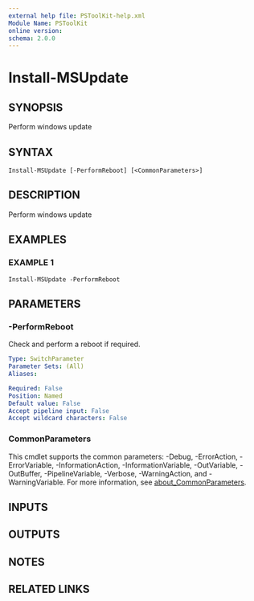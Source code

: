 ```yaml
---
external help file: PSToolKit-help.xml
Module Name: PSToolKit
online version:
schema: 2.0.0
---
```


# Install-MSUpdate

## SYNOPSIS
Perform windows update

## SYNTAX

```
Install-MSUpdate [-PerformReboot] [<CommonParameters>]
```

## DESCRIPTION
Perform windows update

## EXAMPLES

### EXAMPLE 1
```
Install-MSUpdate -PerformReboot
```

## PARAMETERS

### -PerformReboot
Check and perform a reboot if required.

```yaml
Type: SwitchParameter
Parameter Sets: (All)
Aliases:

Required: False
Position: Named
Default value: False
Accept pipeline input: False
Accept wildcard characters: False
```

### CommonParameters
This cmdlet supports the common parameters: -Debug, -ErrorAction, -ErrorVariable, -InformationAction, -InformationVariable, -OutVariable, -OutBuffer, -PipelineVariable, -Verbose, -WarningAction, and -WarningVariable. For more information, see [about_CommonParameters](http://go.microsoft.com/fwlink/?LinkID=113216).

## INPUTS

## OUTPUTS

## NOTES

## RELATED LINKS
